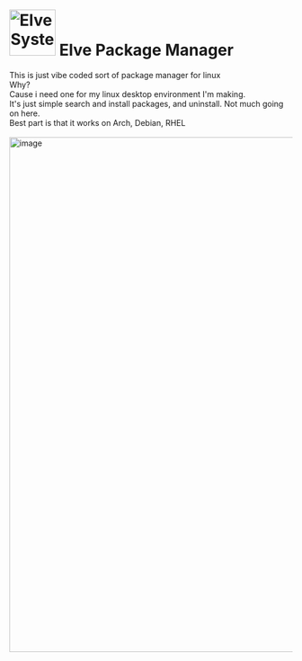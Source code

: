 # <img width="82" height="auto" alt="Elve System Monitor" src="https://github.com/user-attachments/assets/27ba4310-c787-4c6b-a88f-e5c8d55cea44" /> Elve Package Manager
This is just vibe coded sort of package manager for linux <br>
Why? <br>
Cause i need one for my linux desktop environment I'm making. <br>
It's just simple search and install packages, and uninstall. Not much going on here. <br>
Best part is that it works on Arch, Debian, RHEL <br> <br>
<img width="1312" height="916" alt="image" src="https://github.com/user-attachments/assets/85f7f3ff-6eeb-4d86-8975-d99b050b2e74" />



